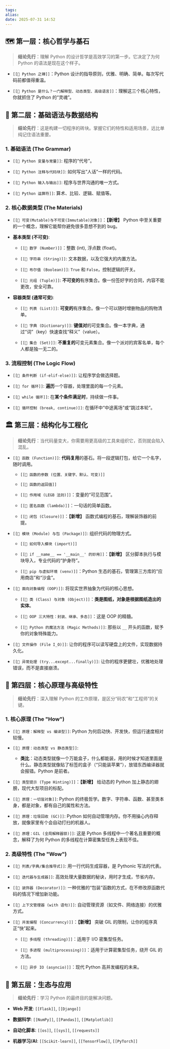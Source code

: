 ```yaml
---
tags: 
alias: 
date: 2025-07-31 14:52
---
```


## 🗺️ 第一层：核心哲学与基石

> **结论先行**：理解 Python 的设计哲学是高效学习的第一步。它决定了为何 Python 的语法是现在这个样子。

- `[[🐍 Python 之禅]]`：Python 设计的指导原则，优雅、明确、简单。每次写代码前都值得重温。
    
- `[[🐍 Python 是什么？一门解释型、动态类型、高级语言]]`：理解这三个核心特性，你就抓住了 Python 的“灵魂”。
    

## 🧱 第二层：基础语法与数据结构

> **结论先行**：这是构建一切程序的砖块。掌握它们的特性和适用场景，远比单纯记住语法重要。

### 1. 基础语法 (The Grammar)

- `[[🐍 Python 变量与常量]]`: 程序的“代号”。
    
- `[[🐍 Python 注释与代码块]]`: 如何写出“人话”一样的代码。
    
- `[[🐍 Python 输入与输出]]`: 程序与世界沟通的唯一方式。
    
- `[[🐍 Python 运算符]]`: 算术、比较、逻辑、赋值等。
    

### 2. 核心数据类型 (The Materials)

- `[[🐍 可变(Mutable)与不可变(Immutable)对象]]`：**【新增】** Python 中至关重要的一个概念，理解它能帮你避免很多意想不到的 bug。
    
- **基本类型 (不可变)**:
    
    - `[[🐍 数字 (Number)]]`：整数 (int), 浮点数 (float)。
        
    - `[[🐍 字符串 (String)]]`: 文本数据，以及它强大的内置方法。
        
    - `[[🐍 布尔值 (Boolean)]]`: `True` 和 `False`，控制逻辑的开关。
        
    - `[[🐍 元组 (Tuple)]]`: **不可变的**有序集合。像一份签好字的合同，内容不能更改，安全可靠。
        
- **容器类型 (通常可变)**:
    
    - `[[🐍 列表 (List)]]`: **可变的**有序集合。像一个可以随时增删物品的购物清单。
        
    - `[[🐍 字典 (Dictionary)]]`: **键值对**的可变集合。像一本字典，通过“词”（key）快速查找“释义”（value）。
        
    - `[[🐍 集合 (Set)]]`: **不重复的**可变元素集合。像一个派对的宾客名单，每个人都是独一无二的。
        

### 3. 流程控制 (The Logic Flow)

- `[[🐍 条件判断 (if-elif-else)]]`: 让程序学会做选择题。
    
- `[[🐍 for 循环]]`: **遍历**一个容器，处理里面的每一个元素。
    
- `[[🐍 while 循环]]`: 在**某个条件满足时**，持续做一件事。
    
- `[[🐍 循环控制 (break, continue)]]`: 在循环中“中途离场”或“跳过本轮”。
    

## 🏛️ 第三层：结构化与工程化

> **结论先行**：当代码量变大，你需要用更高级的工具来组织它，否则就会陷入混乱。

- `[[🐍 函数 (Function)]]`: **代码复用**的基石。将一段逻辑打包，给它一个名字，随时调用。
    
    - `[[🐍 函数的参数 (位置、关键字、默认、可变)]]`
        
    - `[[🐍 函数的返回值]]`
        
    - `[[🐍 作用域 (LEGB 法则)]]`：变量的“可见范围”。
        
    - `[[🐍 匿名函数 (lambda)]]`：一句话的简单函数。
        
    - `[[🐍 闭包 (Closure)]]`：**【新增】** 函数式编程的基石，理解装饰器的前提。
        
- `[[🐍 模块 (Module) 与包 (Package)]]`: 组织代码的物理方式。
    
    - `[[🐍 如何导入模块 (import)]]`
        
    - `[[🐍 if __name__ == '__main__' 的妙用]]`：**【新增】** 区分脚本执行与模块导入，专业代码的“护身符”。
        
    - `[[🐍 pip 与虚拟环境 (venv)]]`：Python 生态的基石，管理第三方库的“应用商店”和“沙盒”。
        
- `[[🐍 面向对象编程 (OOP)]]`: 将现实世界抽象为代码的核心思想。
    
    - `[[🐍 类 (Class) 与对象 (Object)]]`：**类是图纸，对象是根据图纸造出的实体**。
        
    - `[[🐍 OOP 三大特性：封装、继承、多态]]`：这是 OOP 的精髓。
        
    - `[[🐍 Python 的魔法方法 (Magic Methods)]]`: 那些以 `__` 开头的函数，赋予你的对象特殊能力。
        
- `[[🐍 文件操作 (File I_O)]]`: 让你的程序可以读写硬盘上的文件，实现数据持久化。
    
- `[[🐍 异常处理 (try...except...finally)]]`: 让你的程序更健壮，优雅地处理错误，而不是直接崩溃。
    

## 🧠 第四层：核心原理与高级特性

> **结论先行**：深入理解 Python 的工作原理，是区分“码农”和“工程师”的关键。

### 1. 核心原理 (The "How")

- `[[🐍 原理：解释型 vs 编译型]]`: Python 为何启动快、开发快，但运行速度相对较慢。
    
- `[[🐍 原理：动态类型 vs 静态类型]]`:
    
    - **类比**：动态类型就像一个万能盒子，什么都能装，用的时候才知道里面是什么。静态类型就像贴了标签的盒子（“只能装苹果”），放错东西编译器就会报错。Python 是前者。
        
- `[[🐍 类型提示 (Type Hinting)]]`：**【新增】** 给动态的 Python 加上静态的翅膀，现代大型项目的标配。
    
- `[[🐍 原理：一切皆对象]]`: Python 的终极哲学。数字、字符串、函数、甚至类本身，都是对象，都有自己的属性和方法。
    
- `[[🐍 原理：垃圾回收 (GC)]]`: Python 如何自动管理内存。你不用操心内存释放，就像家里有个会自动打扫的机器人。
    
- `[[🐍 原理：GIL (全局解释器锁)]]`: 这是 Python 多线程中一个著名且重要的概念，解释了为何 Python 的多线程在计算密集型任务上表现不佳。
    

### 2. 高级特性 (The "Wow")

- `[[🐍 列表/字典/集合推导式]]`: 用一行代码生成容器，是 Pythonic 写法的代表。
    
- `[[🐍 迭代器与生成器]]`: 高效处理大量数据的秘诀，用时才生成，节省内存。
    
- `[[🐍 装饰器 (Decorator)]]`: 一种优雅的“包装”函数的方式，在不修改原函数代码的情况下增加新功能。
    
- `[[🐍 上下文管理器 (with 语句)]]`: 自动管理资源（如文件、网络连接）的优雅方式。
    
- `[[🐍 并发编程 (Concurrency)]]`：**【新增】** 突破 GIL 的限制，让你的程序真正“快”起来。
    
    - `[[🐍 多线程 (threading)]]`：适用于 I/O 密集型任务。
        
    - `[[🐍 多进程 (multiprocessing)]]`：适用于计算密集型任务，绕开 GIL 的方法。
        
    - `[[🐍 异步 IO (asyncio)]]`：现代 Python 高并发编程的未来。
        

## 🚀 第五层：生态与应用

> **结论先行**：学习 Python 的最终目的是解决问题。

- **Web 开发**: `[[Flask]]`, `[[Django]]`
    
- **数据科学**: `[[NumPy]]`, `[[Pandas]]`, `[[Matplotlib]]`
    
- **自动化脚本**: `[[os]]`, `[[sys]]`, `[[requests]]`
    
- **机器学习/AI**: `[[Scikit-learn]]`, `[[TensorFlow]]`, `[[PyTorch]]`